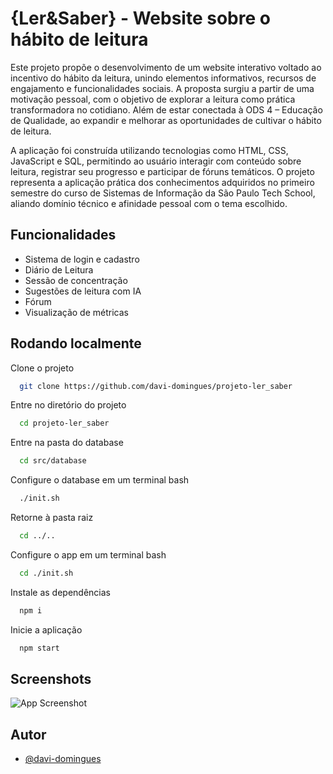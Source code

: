 
# {Ler&Saber} - Website sobre o hábito de leitura

Este projeto propõe o desenvolvimento de um website interativo voltado ao incentivo do hábito da leitura, unindo elementos informativos, recursos de engajamento e funcionalidades sociais. A proposta surgiu a partir de uma motivação pessoal, com o objetivo de explorar a leitura como prática transformadora no cotidiano. Além de estar conectada à ODS 4 – Educação de Qualidade, ao expandir e melhorar as oportunidades de cultivar o hábito de leitura. 

A aplicação foi construída utilizando tecnologias como HTML, CSS, JavaScript e SQL, permitindo ao usuário interagir com conteúdo sobre leitura, registrar seu progresso e participar de fóruns temáticos. O projeto representa a aplicação prática dos conhecimentos adquiridos no primeiro semestre do curso de Sistemas de Informação da São Paulo Tech School, aliando domínio técnico e afinidade pessoal com o tema escolhido. 


## Funcionalidades

- Sistema de login e cadastro
- Diário de Leitura
- Sessão de concentração
- Sugestões de leitura com IA
- Fórum
- Visualização de métricas


## Rodando localmente

Clone o projeto

```bash
  git clone https://github.com/davi-domingues/projeto-ler_saber
```

Entre no diretório do projeto

```bash
  cd projeto-ler_saber
```

Entre na pasta do database

```bash
  cd src/database
```

Configure o database em um terminal bash

```bash
  ./init.sh
```

Retorne à pasta raiz

```bash
  cd ../..
```

Configure o app em um terminal bash

```bash
  cd ./init.sh
```

Instale as dependências

```bash
  npm i
```

Inicie a aplicação

```bash
  npm start
```
 
## Screenshots

![App Screenshot](https://https://github.com/davi-domingues/projeto-ler_saber)


## Autor

- [@davi-domingues](https://github.com/davi-domingues)

